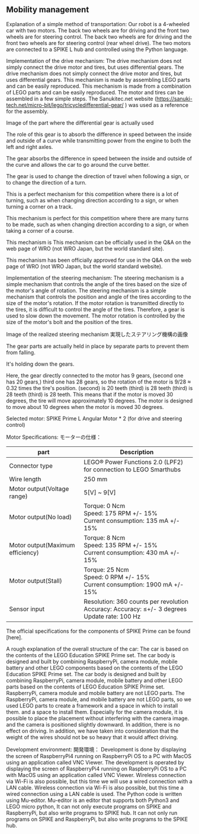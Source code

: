 ## Mobility management

Explanation of a simple method of transportation:
Our robot is a 4-wheeled car with two motors. The back two wheels are for driving and the front two wheels are for steering control.
The back two wheels are for driving and the front two wheels are for steering control (rear wheel drive).
The two motors are connected to a SPIKE L hub and controlled using the Python language.

Implementation of the drive mechanism:
The drive mechanism does not simply connect the drive motor and tires, but uses differential gears.
The drive mechanism does not simply connect the drive motor and tires, but uses differential gears. 
This mechanism is made by assembling LEGO parts and can be easily reproduced.
This mechanism is made from a combination of LEGO parts and can be easily reproduced. 
The motor and tires can be assembled in a few simple steps.
The Sanukitec.net website (https://sanuki-tech.net/micro-bit/lego/tricycledifferential-gear/ ) was used as a reference for the assembly.

Image of the part where the differential gear is actually used

The role of this gear is to absorb the difference in speed between the inside and outside of a curve while transmitting power from the engine to both the left and right axles.

The gear absorbs the difference in speed between the inside and outside of the curve and allows the car to go around the curve better.

The gear is used to change the direction of travel when following a sign, or to change the direction of a turn. 

This is a perfect mechanism for this competition where there is a lot of turning, such as when changing direction according to a sign, or when turning a corner on a track.

This mechanism is perfect for this competition where there are many turns to be made, such as when changing direction according to a sign, or when taking a corner of a course. 

This mechanism is
This mechanism can be officially used in the Q&A on the web page of WRO (not WRO Japan, but the world standard site).

This mechanism has been officially approved for use in the Q&A on the web page of WRO (not WRO Japan, but the world standard website).

Implementation of the steering mechanism:
The steering mechanism is a simple mechanism that controls the angle of the tires based on the size of the motor's angle of rotation.
The steering mechanism is a simple mechanism that controls the position and angle of the tires according to the size of the motor's rotation.
 If the motor rotation is transmitted directly to the tires, it is difficult to control the angle of the tires.
Therefore, a gear is used to slow down the movement.
The motor rotation is controlled by the size of the motor's bolt and the position of the tires.

Image of the realized steering mechanism
実現したステアリング機構の画像

The gear parts are actually held in place by separate parts to prevent them from falling.

It's holding down the gears.

Here, the gear directly connected to the motor has 9 gears, (second one has 20 gears,) third one has 28 gears, so the rotation of the motor is 9/28 ≈ 0.32 times the tire's position.
(second) is 20 teeth (third) is 28 teeth (third) is 28 teeth (third) is 28 teeth. 
This means that if the motor is moved 30 degrees, the tire will move approximately 10 degrees.
The motor is designed to move about 10 degrees when the motor is moved 30 degrees.

Selected motor:
SPIKE Prime L Angular Motor * 2 (for drive and steering control)

Motor Specifications:
モーターの仕様：

| part                         | Description                                                                           |
|------------------------------|---------------------------------------------------------------------------------------|
| Connector type               | LEGO® Power Functions 2.0 (LPF2) for connection to LEGO Smarthubs                     |
| Wire length                  | 250 mm                                                                                |
| Motor output(Voltage range)  | 5[V] ~ 9[V]                                                                           |
| Motor output(No load)        | Torque: 0 Ncm<br> Speed: 175 RPM +/- 15%<br> Current consumption: 135 mA +/- 15%      |
| Motor output(Maximum efficiency) | Torque: 8 Ncm<br> Speed: 135 RPM +/- 15%<br> Current consumption: 430 mA +/- 15%      |
| Motor output(Stall)          | Torque: 25 Ncm<br> Speed: 0 RPM +/- 15%<br> Current consumption: 1900 mA +/- 15%      |
| Sensor input                 | Resolution: 360 counts per revolution <br> Accuracy: Accuracy: ≤+/- 3 degrees <br> Update rate: 100 Hz|

The official specifications for the components of SPIKE Prime can be found [here].

A rough explanation of the overall structure of the car:
The car is based on the contents of the LEGO Education SPIKE Prime set.
The car body is designed and built by combining RaspberryPi, camera module, mobile battery and other LEGO components based on the contents of the LEGO Education SPIKE Prime set.
The car body is designed and built by combining RaspberryPi, camera module, mobile battery and other LEGO parts based on the contents of LEGO Education SPIKE Prime set.
RaspberryPi, camera module and mobile battery are not LEGO parts.
The RaspberryPi, camera module, and mobile battery are not LEGO parts, so we used LEGO parts to create a framework and a space in which to install them.
and a space to install them. Especially for the camera module, it is possible to place the placement without interfering with the camera image.
and the camera is positioned slightly downward. In addition, there is no effect on driving.
In addition, we have taken into consideration that the weight of the wires should not be so heavy that it would affect driving.

Development environment:
開発環境：
Development is done by displaying the screen of RaspberryPi4 running on RaspberryPi OS to a PC with MacOS using an application called VNC Viewer.
The development is operated by displaying the screen of RaspberryPi4 running on RaspberryPi OS to a PC with MacOS using an application called VNC Viewer.
Wireless connection via Wi-Fi is also possible, but this time we will use a wired connection with a LAN cable.
Wireless connection via Wi-Fi is also possible, but this time a wired connection using a LAN cable is used.
The Python code is written using Mu-editor.
Mu-editor is an editor that supports both Python3 and LEGO micro python,
It can not only execute programs on SPIKE and RaspberryPi, but also write programs to SPIKE hub.
It can not only run programs on SPIKE and RaspberryPi, but also write programs to the SPIKE hub.